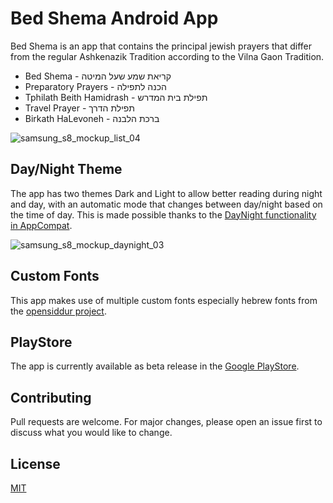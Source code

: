 # Bed Shema Android App

Bed Shema is an app that contains the principal jewish prayers that differ from the regular Ashkenazik Tradition according to the Vilna Gaon Tradition.
* Bed Shema - קריאת שמע שעל המיטה
* Preparatory Prayers - הכנה לתפילה
* Tphilath Beith Hamidrash - תפילת בית המדרש
* Travel Prayer - תפילת הדרך
* Birkath HaLevoneh - ברכת הלבנה

![samsung_s8_mockup_list_04](https://user-images.githubusercontent.com/17436690/48903831-4c0f9f80-ee65-11e8-993e-af16b114bb0c.png)

## Day/Night Theme
The app has two themes Dark and Light to allow better reading during night and day, with an automatic mode that changes between day/night based on the time of day.
This is made possible thanks to the [DayNight functionality in AppCompat](https://medium.com/androiddevelopers/appcompat-v23-2-daynight-d10f90c83e94).


![samsung_s8_mockup_daynight_03](https://user-images.githubusercontent.com/17436690/48903953-98f37600-ee65-11e8-8165-9bf0016acb09.png)


## Custom Fonts
This app makes use of multiple custom fonts especially hebrew fonts from the [opensiddur project](https://opensiddur.org/help/fonts/).

## PlayStore
The app is currently available as beta release in the [Google PlayStore](https://play.google.com/store/apps/details?id=com.thinkhodl.bedshema).
## Contributing
Pull requests are welcome. For major changes, please open an issue first to discuss what you would like to change.

## License
[MIT](https://choosealicense.com/licenses/mit/)
